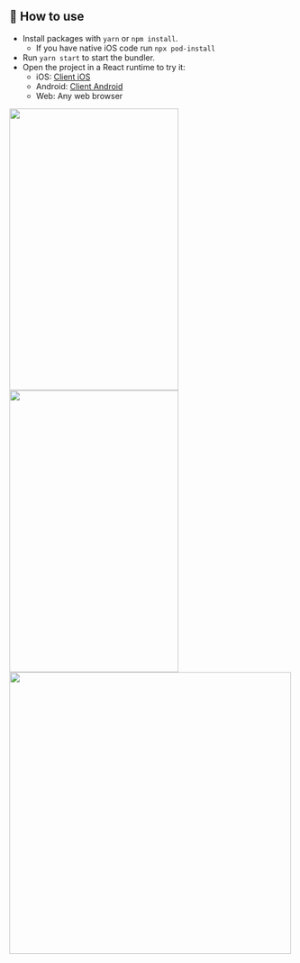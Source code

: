 
## 🚀 How to use

- Install packages with `yarn` or `npm install`.
  - If you have native iOS code run `npx pod-install`
- Run `yarn start` to start the bundler.
- Open the project in a React runtime to try it:
  - iOS: [Client iOS](https://itunes.apple.com/app/apple-store/id982107779)
  - Android: [Client Android](https://play.google.com/store/apps/details?id=host.exp.exponent&referrer=blankexample)
  - Web: Any web browser
<div>
 <img height="500" width="300" src="https://user-images.githubusercontent.com/74669908/206421168-03cec702-fcb0-4bd8-8e08-4f9b88d6a168.png" />
  <img height="500" width="300" src="https://user-images.githubusercontent.com/74669908/206421260-655599d8-1fcd-47f7-8f62-82cae3f36d85.png" />
  <img height="500" src="https://user-images.githubusercontent.com/74669908/206421299-73a1b645-fe70-43c3-be57-e06b5d6d54b3.png" />
</div>
